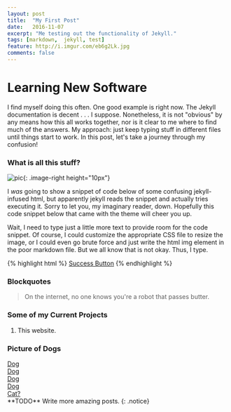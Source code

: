 ```yaml
---
layout: post
title:  "My First Post"
date:   2016-11-07
excerpt: "Me testing out the functionality of Jekyll."
tags: [markdown,  jekyll, test]
feature: http://i.imgur.com/eb6g2Lk.jpg
comments: false
---
```


# Learning New Software

I find myself doing this often. One good example is right now. The Jekyll documentation is decent . . . I suppose. Nonetheless, it
is not "obvious" by any means how this all works together, nor is it clear to me where to find much of the answers. My approach:
just keep typing stuff in different files until things start to work. In this post, let's take a journey through my confusion!

### What is all this stuff?

![pic]({{site.url}}/assets/img/butterRobot.jpg){: .image-right height="10px"}

I *was* going to show a snippet of code below of some confusing jekyll-infused html, but apparently jekyll reads the snippet and
actually tries executing it. Sorry to let you, my imaginary reader, down. Hopefully this code snippet below that came with the
theme will cheer you up. <br/>


Wait, I need to type just a little more text to provide room for the code snippet. Of course, I could customize the appropriate
CSS file to resize the image, or I could even go brute force and just write the html img element in the poor markdown file. But we
all know that is not okay. Thus, I type. 

{% highlight html %}
<a href="#" class="btn btn-success">Success Button</a>
{% endhighlight %}

### Blockquotes

> On the internet, no one knows you're a robot that passes butter.

### Some of my Current Projects

1. This website.


### Picture of Dogs

<div markdown="0"><a href="{{site.url}}/assets/img/doggo.jpg" class="btn">Dog</a></div>
<div markdown="0"><a href="{{site.url}}/assets/img/doggo2.jpg" class="btn btn-success">Dog</a></div>
<div markdown="0"><a href="{{site.url}}/assets/img/doggo3.jpg" class="btn btn-warning">Dog</a></div>
<div markdown="0"><a href="{{site.url}}/assets/img/doggo4.jpg" class="btn btn-danger">Dog</a></div>
<div markdown="0"><a href="{{site.url}}/assets/img/tiger_one.jpg" class="btn btn-info">Cat?</a></div>
**TODO** Write more amazing posts.
{: .notice}
